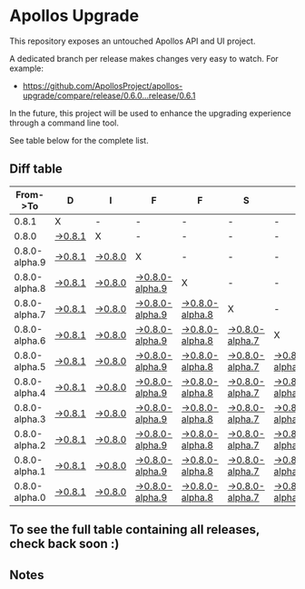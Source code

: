 # Apollos Upgrade

This repository exposes an untouched Apollos API and UI project.

A dedicated branch per release makes changes very easy
to watch. For example:

* https://github.com/ApollosProject/apollos-upgrade/compare/release/0.6.0...release/0.6.1

In the future, this project will be used to enhance the upgrading experience through a command line tool.

See table below for the complete list.

## Diff table

| From->To      | D                                                                                                         | I                                                                                                         | F                                                                                                                         | F                                                                                                                         | S                                                                                                                         |                                                                                                                           | =                                                                                                                         | =                                                                                                                         |                                                                                                                           | F                                                                                                                         | U                                                                                                                         | N   |
| ------------- | --------------------------------------------------------------------------------------------------------- | --------------------------------------------------------------------------------------------------------- | ------------------------------------------------------------------------------------------------------------------------- | ------------------------------------------------------------------------------------------------------------------------- | ------------------------------------------------------------------------------------------------------------------------- | ------------------------------------------------------------------------------------------------------------------------- | ------------------------------------------------------------------------------------------------------------------------- | ------------------------------------------------------------------------------------------------------------------------- | ------------------------------------------------------------------------------------------------------------------------- | ------------------------------------------------------------------------------------------------------------------------- | ------------------------------------------------------------------------------------------------------------------------- | --- |
| 0.8.1         | X                                                                                                         | -                                                                                                         | -                                                                                                                         | -                                                                                                                         | -                                                                                                                         | -                                                                                                                         | -                                                                                                                         | -                                                                                                                         | -                                                                                                                         | -                                                                                                                         | -                                                                                                                         | -   |
| 0.8.0         | [->0.8.1](https://github.com/ApollosProject/apollos-upgrade/compare/release/0.8.0..release/0.8.1)         | X                                                                                                         | -                                                                                                                         | -                                                                                                                         | -                                                                                                                         | -                                                                                                                         | -                                                                                                                         | -                                                                                                                         | -                                                                                                                         | -                                                                                                                         | -                                                                                                                         | -   |
| 0.8.0-alpha.9 | [->0.8.1](https://github.com/ApollosProject/apollos-upgrade/compare/release/0.8.0-alpha.9..release/0.8.1) | [->0.8.0](https://github.com/ApollosProject/apollos-upgrade/compare/release/0.8.0-alpha.9..release/0.8.0) | X                                                                                                                         | -                                                                                                                         | -                                                                                                                         | -                                                                                                                         | -                                                                                                                         | -                                                                                                                         | -                                                                                                                         | -                                                                                                                         | -                                                                                                                         | -   |
| 0.8.0-alpha.8 | [->0.8.1](https://github.com/ApollosProject/apollos-upgrade/compare/release/0.8.0-alpha.8..release/0.8.1) | [->0.8.0](https://github.com/ApollosProject/apollos-upgrade/compare/release/0.8.0-alpha.8..release/0.8.0) | [->0.8.0-alpha.9](https://github.com/ApollosProject/apollos-upgrade/compare/release/0.8.0-alpha.8..release/0.8.0-alpha.9) | X                                                                                                                         | -                                                                                                                         | -                                                                                                                         | -                                                                                                                         | -                                                                                                                         | -                                                                                                                         | -                                                                                                                         | -                                                                                                                         | -   |
| 0.8.0-alpha.7 | [->0.8.1](https://github.com/ApollosProject/apollos-upgrade/compare/release/0.8.0-alpha.7..release/0.8.1) | [->0.8.0](https://github.com/ApollosProject/apollos-upgrade/compare/release/0.8.0-alpha.7..release/0.8.0) | [->0.8.0-alpha.9](https://github.com/ApollosProject/apollos-upgrade/compare/release/0.8.0-alpha.7..release/0.8.0-alpha.9) | [->0.8.0-alpha.8](https://github.com/ApollosProject/apollos-upgrade/compare/release/0.8.0-alpha.7..release/0.8.0-alpha.8) | X                                                                                                                         | -                                                                                                                         | -                                                                                                                         | -                                                                                                                         | -                                                                                                                         | -                                                                                                                         | -                                                                                                                         | -   |
| 0.8.0-alpha.6 | [->0.8.1](https://github.com/ApollosProject/apollos-upgrade/compare/release/0.8.0-alpha.6..release/0.8.1) | [->0.8.0](https://github.com/ApollosProject/apollos-upgrade/compare/release/0.8.0-alpha.6..release/0.8.0) | [->0.8.0-alpha.9](https://github.com/ApollosProject/apollos-upgrade/compare/release/0.8.0-alpha.6..release/0.8.0-alpha.9) | [->0.8.0-alpha.8](https://github.com/ApollosProject/apollos-upgrade/compare/release/0.8.0-alpha.6..release/0.8.0-alpha.8) | [->0.8.0-alpha.7](https://github.com/ApollosProject/apollos-upgrade/compare/release/0.8.0-alpha.6..release/0.8.0-alpha.7) | X                                                                                                                         | -                                                                                                                         | -                                                                                                                         | -                                                                                                                         | -                                                                                                                         | -                                                                                                                         | -   |
| 0.8.0-alpha.5 | [->0.8.1](https://github.com/ApollosProject/apollos-upgrade/compare/release/0.8.0-alpha.5..release/0.8.1) | [->0.8.0](https://github.com/ApollosProject/apollos-upgrade/compare/release/0.8.0-alpha.5..release/0.8.0) | [->0.8.0-alpha.9](https://github.com/ApollosProject/apollos-upgrade/compare/release/0.8.0-alpha.5..release/0.8.0-alpha.9) | [->0.8.0-alpha.8](https://github.com/ApollosProject/apollos-upgrade/compare/release/0.8.0-alpha.5..release/0.8.0-alpha.8) | [->0.8.0-alpha.7](https://github.com/ApollosProject/apollos-upgrade/compare/release/0.8.0-alpha.5..release/0.8.0-alpha.7) | [->0.8.0-alpha.6](https://github.com/ApollosProject/apollos-upgrade/compare/release/0.8.0-alpha.5..release/0.8.0-alpha.6) | X                                                                                                                         | -                                                                                                                         | -                                                                                                                         | -                                                                                                                         | -                                                                                                                         | -   |
| 0.8.0-alpha.4 | [->0.8.1](https://github.com/ApollosProject/apollos-upgrade/compare/release/0.8.0-alpha.4..release/0.8.1) | [->0.8.0](https://github.com/ApollosProject/apollos-upgrade/compare/release/0.8.0-alpha.4..release/0.8.0) | [->0.8.0-alpha.9](https://github.com/ApollosProject/apollos-upgrade/compare/release/0.8.0-alpha.4..release/0.8.0-alpha.9) | [->0.8.0-alpha.8](https://github.com/ApollosProject/apollos-upgrade/compare/release/0.8.0-alpha.4..release/0.8.0-alpha.8) | [->0.8.0-alpha.7](https://github.com/ApollosProject/apollos-upgrade/compare/release/0.8.0-alpha.4..release/0.8.0-alpha.7) | [->0.8.0-alpha.6](https://github.com/ApollosProject/apollos-upgrade/compare/release/0.8.0-alpha.4..release/0.8.0-alpha.6) | [->0.8.0-alpha.5](https://github.com/ApollosProject/apollos-upgrade/compare/release/0.8.0-alpha.4..release/0.8.0-alpha.5) | X                                                                                                                         | -                                                                                                                         | -                                                                                                                         | -                                                                                                                         | -   |
| 0.8.0-alpha.3 | [->0.8.1](https://github.com/ApollosProject/apollos-upgrade/compare/release/0.8.0-alpha.3..release/0.8.1) | [->0.8.0](https://github.com/ApollosProject/apollos-upgrade/compare/release/0.8.0-alpha.3..release/0.8.0) | [->0.8.0-alpha.9](https://github.com/ApollosProject/apollos-upgrade/compare/release/0.8.0-alpha.3..release/0.8.0-alpha.9) | [->0.8.0-alpha.8](https://github.com/ApollosProject/apollos-upgrade/compare/release/0.8.0-alpha.3..release/0.8.0-alpha.8) | [->0.8.0-alpha.7](https://github.com/ApollosProject/apollos-upgrade/compare/release/0.8.0-alpha.3..release/0.8.0-alpha.7) | [->0.8.0-alpha.6](https://github.com/ApollosProject/apollos-upgrade/compare/release/0.8.0-alpha.3..release/0.8.0-alpha.6) | [->0.8.0-alpha.5](https://github.com/ApollosProject/apollos-upgrade/compare/release/0.8.0-alpha.3..release/0.8.0-alpha.5) | [->0.8.0-alpha.4](https://github.com/ApollosProject/apollos-upgrade/compare/release/0.8.0-alpha.3..release/0.8.0-alpha.4) | X                                                                                                                         | -                                                                                                                         | -                                                                                                                         | -   |
| 0.8.0-alpha.2 | [->0.8.1](https://github.com/ApollosProject/apollos-upgrade/compare/release/0.8.0-alpha.2..release/0.8.1) | [->0.8.0](https://github.com/ApollosProject/apollos-upgrade/compare/release/0.8.0-alpha.2..release/0.8.0) | [->0.8.0-alpha.9](https://github.com/ApollosProject/apollos-upgrade/compare/release/0.8.0-alpha.2..release/0.8.0-alpha.9) | [->0.8.0-alpha.8](https://github.com/ApollosProject/apollos-upgrade/compare/release/0.8.0-alpha.2..release/0.8.0-alpha.8) | [->0.8.0-alpha.7](https://github.com/ApollosProject/apollos-upgrade/compare/release/0.8.0-alpha.2..release/0.8.0-alpha.7) | [->0.8.0-alpha.6](https://github.com/ApollosProject/apollos-upgrade/compare/release/0.8.0-alpha.2..release/0.8.0-alpha.6) | [->0.8.0-alpha.5](https://github.com/ApollosProject/apollos-upgrade/compare/release/0.8.0-alpha.2..release/0.8.0-alpha.5) | [->0.8.0-alpha.4](https://github.com/ApollosProject/apollos-upgrade/compare/release/0.8.0-alpha.2..release/0.8.0-alpha.4) | [->0.8.0-alpha.3](https://github.com/ApollosProject/apollos-upgrade/compare/release/0.8.0-alpha.2..release/0.8.0-alpha.3) | X                                                                                                                         | -                                                                                                                         | -   |
| 0.8.0-alpha.1 | [->0.8.1](https://github.com/ApollosProject/apollos-upgrade/compare/release/0.8.0-alpha.1..release/0.8.1) | [->0.8.0](https://github.com/ApollosProject/apollos-upgrade/compare/release/0.8.0-alpha.1..release/0.8.0) | [->0.8.0-alpha.9](https://github.com/ApollosProject/apollos-upgrade/compare/release/0.8.0-alpha.1..release/0.8.0-alpha.9) | [->0.8.0-alpha.8](https://github.com/ApollosProject/apollos-upgrade/compare/release/0.8.0-alpha.1..release/0.8.0-alpha.8) | [->0.8.0-alpha.7](https://github.com/ApollosProject/apollos-upgrade/compare/release/0.8.0-alpha.1..release/0.8.0-alpha.7) | [->0.8.0-alpha.6](https://github.com/ApollosProject/apollos-upgrade/compare/release/0.8.0-alpha.1..release/0.8.0-alpha.6) | [->0.8.0-alpha.5](https://github.com/ApollosProject/apollos-upgrade/compare/release/0.8.0-alpha.1..release/0.8.0-alpha.5) | [->0.8.0-alpha.4](https://github.com/ApollosProject/apollos-upgrade/compare/release/0.8.0-alpha.1..release/0.8.0-alpha.4) | [->0.8.0-alpha.3](https://github.com/ApollosProject/apollos-upgrade/compare/release/0.8.0-alpha.1..release/0.8.0-alpha.3) | [->0.8.0-alpha.2](https://github.com/ApollosProject/apollos-upgrade/compare/release/0.8.0-alpha.1..release/0.8.0-alpha.2) | X                                                                                                                         | -   |
| 0.8.0-alpha.0 | [->0.8.1](https://github.com/ApollosProject/apollos-upgrade/compare/release/0.8.0-alpha.0..release/0.8.1) | [->0.8.0](https://github.com/ApollosProject/apollos-upgrade/compare/release/0.8.0-alpha.0..release/0.8.0) | [->0.8.0-alpha.9](https://github.com/ApollosProject/apollos-upgrade/compare/release/0.8.0-alpha.0..release/0.8.0-alpha.9) | [->0.8.0-alpha.8](https://github.com/ApollosProject/apollos-upgrade/compare/release/0.8.0-alpha.0..release/0.8.0-alpha.8) | [->0.8.0-alpha.7](https://github.com/ApollosProject/apollos-upgrade/compare/release/0.8.0-alpha.0..release/0.8.0-alpha.7) | [->0.8.0-alpha.6](https://github.com/ApollosProject/apollos-upgrade/compare/release/0.8.0-alpha.0..release/0.8.0-alpha.6) | [->0.8.0-alpha.5](https://github.com/ApollosProject/apollos-upgrade/compare/release/0.8.0-alpha.0..release/0.8.0-alpha.5) | [->0.8.0-alpha.4](https://github.com/ApollosProject/apollos-upgrade/compare/release/0.8.0-alpha.0..release/0.8.0-alpha.4) | [->0.8.0-alpha.3](https://github.com/ApollosProject/apollos-upgrade/compare/release/0.8.0-alpha.0..release/0.8.0-alpha.3) | [->0.8.0-alpha.2](https://github.com/ApollosProject/apollos-upgrade/compare/release/0.8.0-alpha.0..release/0.8.0-alpha.2) | [->0.8.0-alpha.1](https://github.com/ApollosProject/apollos-upgrade/compare/release/0.8.0-alpha.0..release/0.8.0-alpha.1) | X   |

## To see the full table containing all releases, check back soon :)

## Notes

